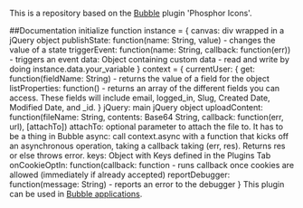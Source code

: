 This is a repository based on the [Bubble](https://bubble.io) plugin 'Phosphor Icons'. 

##Documentation
initialize function
instance = {
     canvas: div wrapped in a jQuery object
     publishState: function(name: String, value) - changes the value of a state
     triggerEvent: function(name: String, callback: function(err)) - triggers an event
     data: Object containing custom data - read and write by doing instance.data.your_variable
}
context = {
     currentUser: {
         get: function(fieldName: String) - returns the value of a field for the object
         listProperties: function() - returns an array of the different fields you can access. These fields will include email, logged_in, Slug, Created Date, Modified Date, and _id. 
     }
     jQuery: main jQuery object
     uploadContent: function(fileName: String, contents: Base64 String, callback: function(err, url), [attachTo])
                    attachTo: optional parameter to attach the file to. It has to be a thing in Bubble
     async: call context.async with a function that kicks off an asynchronous operation, 
         taking a callback taking (err, res). Returns res or else throws error.
     keys: Object with Keys defined in the Plugins Tab
     onCookieOptIn: function(callback: function - runs callback once cookies are allowed (immediately if already accepted)
     reportDebugger: function(message: String) - reports an error to the debugger
}
 This plugin can be used in [Bubble applications](https://bubble.io).